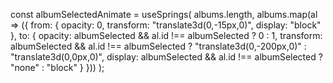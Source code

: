 const albumSelectedAnimate = useSprings(
albums.length,
albums.map(al => ({
from: {
opacity: 0,
transform: "translate3d(0,-15px,0)",
display: "block"
},
to: {
opacity: albumSelected && al.id !== albumSelected ? 0 : 1,
transform: albumSelected && al.id !== albumSelected ? "translate3d(0,-200px,0)" : "translate3d(0,0px,0)",
display: albumSelected && al.id !== albumSelected ? "none" : "block"
}
}))
);
